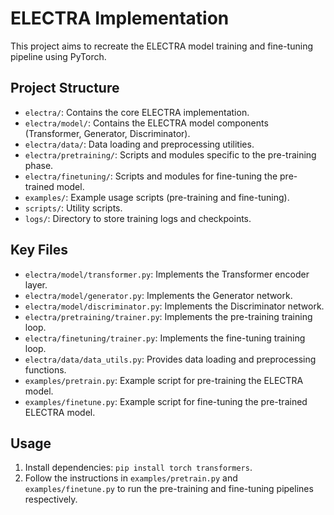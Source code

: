 # ELECTRA Implementation

This project aims to recreate the ELECTRA model training and fine-tuning pipeline using PyTorch. 

## Project Structure

- `electra/`: Contains the core ELECTRA implementation.
- `electra/model/`: Contains the ELECTRA model components (Transformer, Generator, Discriminator).
- `electra/data/`: Data loading and preprocessing utilities.
- `electra/pretraining/`: Scripts and modules specific to the pre-training phase.
- `electra/finetuning/`: Scripts and modules for fine-tuning the pre-trained model.
- `examples/`: Example usage scripts (pre-training and fine-tuning).
- `scripts/`:  Utility scripts.
- `logs/`: Directory to store training logs and checkpoints.

## Key Files

- `electra/model/transformer.py`: Implements the Transformer encoder layer.
- `electra/model/generator.py`: Implements the Generator network.
- `electra/model/discriminator.py`: Implements the Discriminator network.
- `electra/pretraining/trainer.py`: Implements the pre-training training loop.
- `electra/finetuning/trainer.py`: Implements the fine-tuning training loop.
- `electra/data/data_utils.py`: Provides data loading and preprocessing functions.
- `examples/pretrain.py`: Example script for pre-training the ELECTRA model.
- `examples/finetune.py`: Example script for fine-tuning the pre-trained ELECTRA model.

## Usage

1.  Install dependencies: `pip install torch transformers`.
2.  Follow the instructions in `examples/pretrain.py` and `examples/finetune.py` to run the pre-training and fine-tuning pipelines respectively.